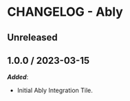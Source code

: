 # CHANGELOG - Ably

## Unreleased

## 1.0.0 / 2023-03-15

***Added***:

* Initial Ably Integration Tile.

